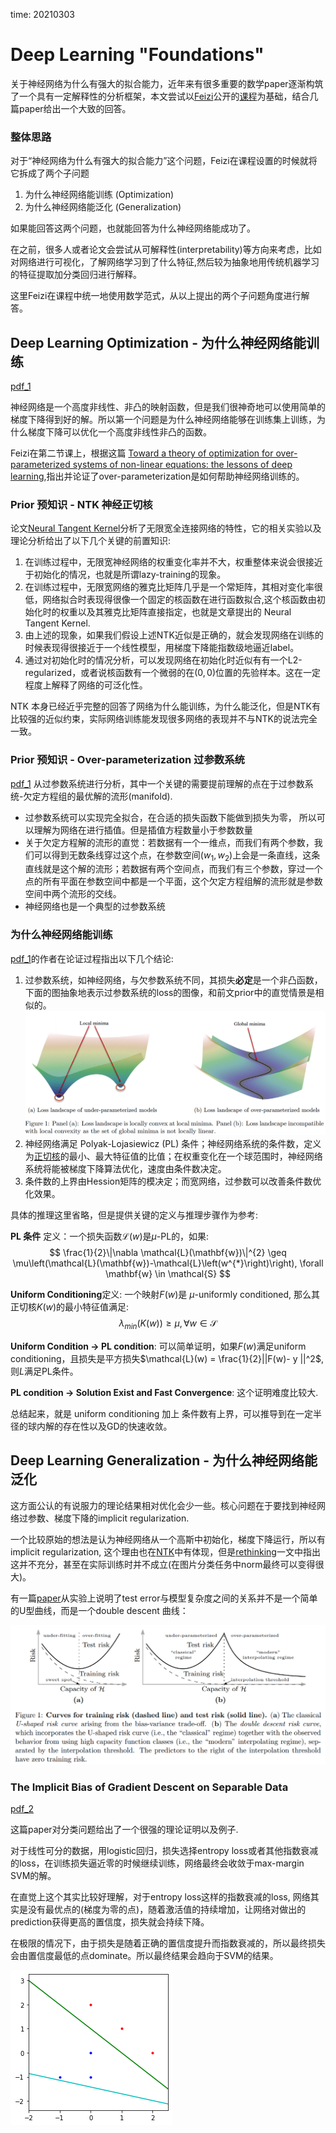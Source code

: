 time: 20210303

# Deep Learning "Foundations"

关于神经网络为什么有强大的拟合能力，近年来有很多重要的数学paper逐渐构筑了一个具有一定解释性的分析框架，本文尝试以[Feizi](https://www.cs.umd.edu/class/fall2020/cmsc828W/)公开的[课程](https://www.youtube.com/playlist?list=PLHgjs9ncvHi80UCSlSvQe-TK_uOyDv_Jf)为基础，结合几篇paper给出一个大致的回答。

### 整体思路

对于“神经网络为什么有强大的拟合能力”这个问题，Feizi在课程设置的时候就将它拆成了两个子问题

1. 为什么神经网络能训练 (Optimization)
2. 为什么神经网络能泛化 (Generalization)

如果能回答这两个问题，也就能回答为什么神经网络能成功了。

在之前，很多人或者论文会尝试从可解释性(interpretability)等方向来考虑，比如对网络进行可视化，了解网络学习到了什么特征,然后较为抽象地用传统机器学习的特征提取加分类回归进行解释。

这里Feizi在课程中统一地使用数学范式，从以上提出的两个子问题角度进行解答。

## Deep Learning Optimization - 为什么神经网络能训练

[pdf_1]

神经网络是一个高度非线性、非凸的映射函数，但是我们很神奇地可以使用简单的梯度下降得到好的解。所以第一个问题是为什么神经网络能够在训练集上训练，为什么梯度下降可以优化一个高度非线性非凸的函数。

Feizi在第二节课上，根据这篇 [Toward a theory of optimization for over-parameterized systems of non-linear equations: the lessons of deep learning](https://arxiv.org/pdf/2003.00307.pdf),指出并论证了over-parameterization是如何帮助神经网络训练的。

### Prior 预知识 - NTK 神经正切核

论文[Neural Tangent Kernel](NTK.md)分析了无限宽全连接网络的特性，它的相关实验以及理论分析给出了以下几个关键的前置知识:

1. 在训练过程中，无限宽神经网络的权重变化率并不大，权重整体来说会很接近于初始化的情况，也就是所谓lazy-training的现象。
2. 在训练过程中，无限宽网络的雅克比矩阵几乎是一个常矩阵，其相对变化率很低，网络拟合时表现得很像一个固定的核函数在进行函数拟合,这个核函数由初始化时的权重以及其雅克比矩阵直接指定，也就是文章提出的 Neural Tangent Kernel.
3. 由上述的现象，如果我们假设上述NTK近似是正确的，就会发现网络在训练的时候表现得很接近于一个线性模型，用梯度下降能指数级地逼近label。
4. 通过对初始化时的情况分析，可以发现网络在初始化时近似有有一个L2-regularized，或者说核函数有一个微弱的在$(0,0)$位置的先验样本。这在一定程度上解释了网络的可泛化性。

NTK 本身已经近乎完整的回答了网络为什么能训练，为什么能泛化，但是NTK有比较强的近似约束，实际网络训练能发现很多网络的表现并不与NTK的说法完全一致。

### Prior 预知识 - Over-parameterization 过参数系统

[pdf_1] 从过参数系统进行分析，其中一个关键的需要提前理解的点在于过参数系统-欠定方程组的最优解的流形(manifold).

- 过参数系统可以实现完全拟合，在合适的损失函数下能做到损失为零， 所以可以理解为网络在进行插值。但是插值方程数量小于参数数量
- 关于欠定方程解的流形的直觉：若数据有一个一维点，而我们有两个参数，我们可以得到无数条线穿过这个点，在参数空间($w_1, w_2$)上会是一条直线，这条直线就是这个解的流形；若数据有两个空间点，而我们有三个参数，穿过一个点的所有平面在参数空间中都是一个平面，这个欠定方程组解的流形就是参数空间中两个流形的交线。
- 神经网络也是一个典型的过参数系统

### 为什么神经网络能训练

[pdf_1]的作者在论证过程指出以下几个结论:

1. 过参数系统，如神经网络，与欠参数系统不同，其损失**必定**是一个非凸函数，下面的图抽象地表示过参数系统的loss的图像，和前文prior中的直觉情景是相似的。
![image](res/foundation_loss_landscape.png)
2. 神经网络满足 Polyak-Lojasiewicz (PL) 条件；神经网络系统的条件数，定义为[正切核](NTK.md)的最小、最大特征值的比值；在权重变化在一个球范围时，神经网络系统将能被梯度下降算法优化，速度由条件数决定。
3. 条件数的上界由Hession矩阵的模决定；而宽网络，过参数可以改善条件数优化效果。

具体的推理这里省略，但是提供关键的定义与推理步骤作为参考:

**PL 条件** 定义：一个损失函数$\mathcal{L}(w)$是$\mu$-PL的，如果:
$$
\frac{1}{2}\|\nabla \mathcal{L}(\mathbf{w})\|^{2} \geq \mu\left(\mathcal{L}(\mathbf{w})-\mathcal{L}\left(w^{*}\right)\right), \forall \mathbf{w} \in \mathcal{S}
$$

**Uniform Conditioning**定义: 一个映射$F(w)$是 $\mu$-uniformly conditioned, 那么其正切核$K(w)$的最小特征值满足:
$$
    \lambda_{min}(K(w)) \ge \mu, \forall w \in \mathcal{S}
$$

**Uniform Condition -> PL condition**: 可以简单证明，如果$F(w)$满足uniform conditioning，且损失是平方损失$\mathcal{L}(w) = \frac{1}{2}||F(w)- y ||^2$,则$L$满足PL条件。


**PL condition -> Solution Exist and Fast Convergence**: 这个证明难度比较大.

总结起来，就是 uniform conditioning 加上 条件数有上界，可以推导到在一定半径的球内解的存在性以及GD的快速收敛。

## Deep Learning Generalization - 为什么神经网络能泛化

这方面公认的有说服力的理论结果相对优化会少一些。核心问题在于要找到神经网络过参数、梯度下降的implicit regularization.

一个比较原始的想法是认为神经网络从一个高斯中初始化，梯度下降运行，所以有implicit regularization, 这个理由也在[NTK](NTK.md)中有体现，但是[rethinking](Understanding_Deep_Learning_Requires_Rethinking_Generalization.md)一文中指出这并不充分，甚至在实际训练时并不成立(在图片分类任务中norm最终可以变得很大)。

有一篇[paper](https://arxiv.org/pdf/1812.11118.pdf)从实验上说明了test error与模型复杂度之间的关系并不是一个简单的U型曲线，而是一个double descent 曲线：

![image](res/foundation_double_descent.png)

### The Implicit Bias of Gradient Descent on Separable Data

[pdf_2](https://arxiv.org/pdf/1710.10345.pdf)

这篇paper对分类问题给出了一个很强的理论证明以及例子. 

对于线性可分的数据，用logistic回归，损失选择entropy loss或者其他指数衰减的loss，在训练损失逼近零的时候继续训练，网络最终会收敛于max-margin SVM的解。

在直觉上这个其实比较好理解，对于entropy loss这样的指数衰减的loss, 网络其实是没有最优点的(梯度为零的点)，随着激活值的持续增加，让网络对做出的prediction获得更高的置信度，损失就会持续下降。

在极限的情况下，由于损失是随着正确的置信度提升而指数衰减的，所以最终损失会由置信度最低的点dominate。所以最终结果会趋向于SVM的结果。

![image](res/train_implicit_bias.gif)

[pdf_1]:https://arxiv.org/pdf/2003.00307.pdf
